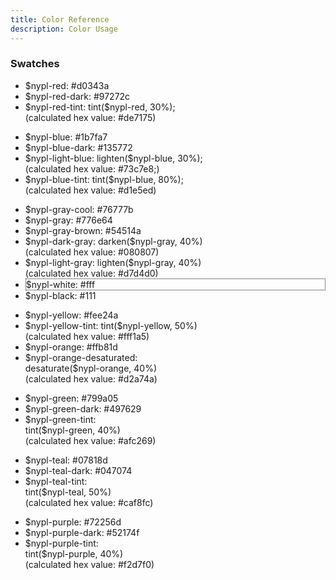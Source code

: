 ```yaml
---
title: Color Reference
description: Color Usage
---
```


### Swatches

<ul class="swatches">
<li class="color-box">
  <div class="nypl-red-swatch main">$nypl-red: #d0343a</div>
</li><li class="color-box">
  <div class="nypl-red-dark-swatch">$nypl-red-dark: #97272c</div>
</li><li class="color-box">
  <div class="nypl-red-tint-swatch">$nypl-red-tint: tint($nypl-red, 30%);<br>(calculated hex value: #de7175) </div>
</li>
</ul>
<ul class="swatches">
<li class="color-box">
  <div class="nypl-blue-swatch main">$nypl-blue: #1b7fa7</div>
</li>
<li class="color-box">
    <div class="nypl-blue-dark-swatch">$nypl-blue-dark: #135772</div>
</li>
<li class="color-box">
    <div class="nypl-light-blue-swatch reverse">$nypl-light-blue: lighten($nypl-blue, 30%);<br>(calculated hex value: #73c7e8;)</div>
</li>
<li class="color-box">
  <div class="nypl-blue-tint-swatch reverse">$nypl-blue-tint: tint($nypl-blue, 80%);<br>(calculated hex value: #d1e5ed)</div>
</li>
</ul>
<ul class="swatches">
<li class="color-box">
  <div class="nypl-gray-cool-swatch main">$nypl-gray-cool: #76777b</div>
</li><li class="color-box">
    <div class="nypl-gray-swatch">$nypl-gray: #776e64</div>
</li><li class="color-box">
  <div class="nypl-gray-brown-swatch">$nypl-gray-brown: #54514a</div>
</li><li class="color-box">
  <div class="nypl-dark-gray-swatch">$nypl-dark-gray: darken($nypl-gray, 40%)<br>(calculated hex value: #080807)</div>
</li><li class="color-box">
    <div class="nypl-light-gray-swatch reverse">$nypl-light-gray: lighten($nypl-gray, 40%)<br>(calculated hex value: #d7d4d0)</div>
</li><li class="color-box">
  <div class="nypl-white-swatch reverse" style="border: 1px dotted #111;">$nypl-white: #fff</div>
</li><li class="color-box">
  <div class="nypl-black-swatch">$nypl-black: #111</div>
</li>
</ul>
<ul class="swatches reverse">
<li class="color-box">
  <div class="nypl-yellow-swatch main reverse">$nypl-yellow: #fee24a</div>
</li><li class="color-box">
  <div class="nypl-yellow-tint-swatch reverse">$nypl-yellow-tint: tint($nypl-yellow, 50%)<br>(calculated hex value: #fff1a5)</div>
</li><li class="color-box">
  <div class="nypl-orange-swatch reverse">$nypl-orange: #ffb81d</div>
</li><li class="color-box">
  <div class="nypl-orange-desaturated-swatch reverse">$nypl-orange-desaturated:<br>desaturate($nypl-orange, 40%)<br>(calculated hex value: #d2a74a)</div>
</li>
</ul>
<ul class="swatches">
<li class="color-box">
  <div class="nypl-green-swatch main">$nypl-green: #799a05</div>
</li><li class="color-box">
  <div class="nypl-green-dark-swatch">$nypl-green-dark: #497629</div>
</li><li class="color-box">
  <div class="nypl-green-tint-swatch reverse">$nypl-green-tint:<br>tint($nypl-green, 40%)<br>(calculated hex value: #afc269)</div>
</li>
</ul>
<ul class="swatches">
<li class="color-box">
  <div class="nypl-teal-swatch main">$nypl-teal: #07818d</div>
</li><li class="color-box">
    <div class="nypl-teal-dark-swatch">$nypl-teal-dark: #047074</div>
</li><li class="color-box">
  <div class="nypl-teal-tint-swatch reverse">$nypl-teal-tint:<br>tint($nypl-teal, 50%)<br>(calculated hex value: #caf8fc)</div>
</li>
</ul>
<ul class="swatches">
<li class="color-box">
  <div class="nypl-purple-swatch main">$nypl-purple: #72256d</div>
</li><li class="color-box">
  <div class="nypl-purple-dark-swatch">$nypl-purple-dark: #52174f</div>
</li><li class="color-box">
  <div class="nypl-purple-tint-swatch reverse">$nypl-purple-tint:<br>tint($nypl-purple, 40%)<br>(calculated hex value: #f2d7f0)</div>
</li>
</ul>
